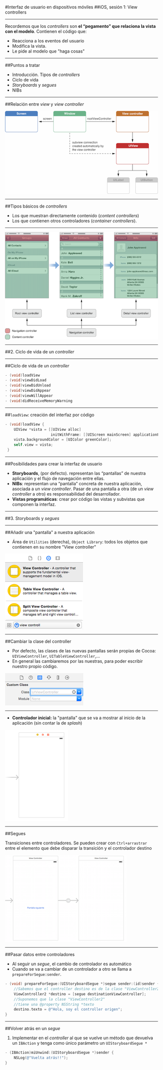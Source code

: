 #Interfaz de usuario en dispositivos móviles
##iOS, sesión 1: View controllers

---

Recordemos que los *controllers* son **el “pegamento” que relaciona la vista con el modelo**. Contienen el código que:

- Reacciona a los eventos del usuario 
- Modifica la vista.
- Le pide al modelo que "haga cosas"


---

##Puntos a tratar

- Introducción. Tipos de *controllers*
- Ciclo de vida
- *Storyboards* y *segues*
- NIBs 

---

##Relación entre *view* y *view controller*

![](img/controller_vs_view.png) 

---

##Tipos básicos de *controllers*

- Los que muestran directamente contenido (*content controllers*)
- Los que contienen otros controladores (*container controllers*).

---

![](img/content_vs_container.png) 

---

##2. Ciclo de vida de un *controller*


---



##Ciclo de vida de un *controller*

```objectivec
- (void)loadView
- (void)viewDidLoad
- (void)viewDidUnload
- (void)viewDidAppear
- (void)viewWillAppear
- (void)didReceiveMemoryWarning
```

---

##`loadView`: creación del interfaz por código

```objectivec
- (void)loadView {
    UIView *vista = [[UIView alloc]
                     initWithFrame: [[UIScreen mainScreen] applicationFrame]];
    vista.backgroundColor = [UIColor greenColor];
    self.view = vista;
 }
```

---


##Posibilidades para crear la interfaz de usuario

-  **Storyboards**, (por defecto). representan las “pantallas” de nuestra aplicación y el flujo de navegación entre ellas. 
- **NIBs**: representan una “pantalla” concreta de nuestra aplicación,  asociada a un *view controller*. Pasar de una pantalla a otra (de un *view controller* a otro) es responsabilidad del desarrollador. 
- **Vistas programáticas**: crear por código las vistas y subvistas que componen la interfaz.

---


##3. Storyboards y *segues*


---


##Añadir una "pantalla" a nuestra aplicación

- Área de `Utilities` (derecha), `Object Library`: todos los objetos que contienen en su nombre "View controller"

![](img/controllers_library.png) <!-- .element class="stretch" -->

---


##Cambiar la clase del controller

- Por defecto, las clases de las nuevas pantallas serán propias de Cocoa: `UIViewController`, `UITableViewController`,... 
- En general las cambiaremos por las nuestras, para poder escribir nuestro propio código.

![](img/controller_class.png) 


---

- **Controlador inicial:** la "pantalla" que se va a mostrar al inicio de la aplicación (sin contar la de *splash*)

![](img/controlador_inicial.png) 

---

##Segues

Transiciones entre controladores. Se pueden crear con `Ctrl+arrastrar` entre el elemento que debe disparar la transición y el controlador destino

![](img/segue.png) 


---

##Pasar datos entre controladores

-  Al seguir un *segue*, el cambio de controlador es automático
- Cuando se va a cambiar de un controlador a otro se llama a `prepareForSegue:sender`. 


```objectivec
- (void) prepareForSegue:(UIStoryboardSegue *)segue sender:(id)sender {
    //Sabemos que el controller destino es de la clase "ViewController2"
    ViewController2 *destino = [segue destinationViewController];
    //Suponemos que la clase "ViewController2"
    //tiene una @property NSString *texto
    destino.texto = @"Hola, soy el controller origen";
}
```

---

##Volver atrás en un *segue*

1. Implementar en el *controller* al que se vuelve un método que devuelva un `IBAction` y tenga como único parámetro un `UIStoryboardSegue *`

```objectivec
- (IBAction)miUnwind:(UIStoryboardSegue *)sender {
    NSLog(@"Vuelta atrás!!");
}
```
